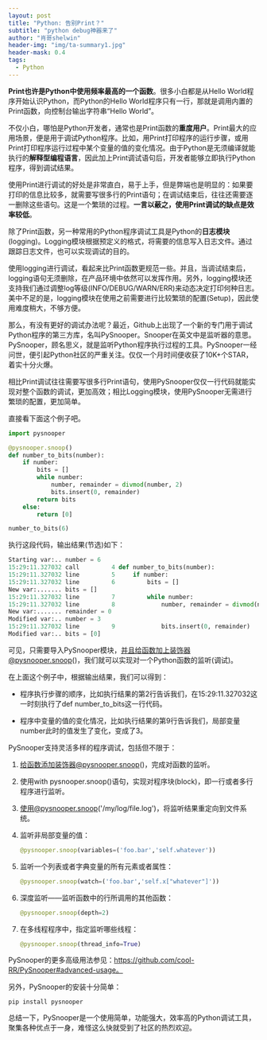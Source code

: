 ```yaml
---
layout: post
title: "Python: 告别Print？"
subtitle: "python debug神器来了"
author: "肖哥shelwin"
header-img: "img/ta-summary1.jpg"
header-mask: 0.4
tags:
  - Python
---
```


**Print也许是Python中使用频率最高的一个函数**。很多小白都是从Hello World程序开始认识Python，而Python的Hello World程序只有一行，那就是调用内置的Print函数，向控制台输出字符串“Hello World”。

不仅小白，哪怕是Python开发者，通常也是Print函数的**重度用户**。Print最大的应用场景，便是用于调试Python程序。比如，用Print打印程序的运行步骤，或用Print打印程序运行过程中某个变量的值的变化情况。由于Python是无须编译就能执行的**解释型编程语言**，因此加上Print调试语句后，开发者能够立即执行Python程序，得到调试结果。

使用Print进行调试的好处是非常直白，易于上手，但是弊端也是明显的：如果要打印的信息比较多，就需要写很多行的Print语句；在调试结束后，往往还需要逐一删除这些语句。这是一个繁琐的过程。**一言以蔽之，使用Print调试的缺点是效率较低**。

除了Print函数，另一种常用的Python程序调试工具是Python的**日志模块**(logging)。Logging模块根据预定义的格式，将需要的信息写入日志文件。通过跟踪日志文件，也可以实现调试的目的。

使用logging进行调试，看起来比Print函数更规范一些。并且，当调试结束后，logging语句无须删除，在产品环境中依然可以发挥作用。另外，logging模块还支持我们通过调整log等级(INFO/DEBUG/WARN/ERR)来动态决定打印何种日志。美中不足的是，logging模块在使用之前需要进行比较繁琐的配置(Setup)，因此使用难度稍大，不够方便。

那么，有没有更好的调试办法呢？最近，Github上出现了一个新的专门用于调试Python程序的第三方库，名叫PySnooper。Snooper在英文中是监听器的意思。PySnooper，顾名思义，就是监听Python程序执行过程的工具。PySnooper一经问世，便引起Python社区的严重关注。仅仅一个月时间便收获了10K+个STAR，着实十分火爆。

相比Print调试往往需要写很多行Print语句，使用PySnooper仅仅一行代码就能实现对整个函数的调试，更加高效；相比Logging模块，使用PySnooper无需进行繁琐的配置，更加简单。

直接看下面这个例子吧。

```python
import pysnooper

@pysnooper.snoop()
def number_to_bits(number):
    if number:
        bits = []
        while number:
            number, remainder = divmod(number, 2)
            bits.insert(0, remainder)
        return bits
    else:
        return [0]

number_to_bits(6)
```

执行这段代码，输出结果(节选)如下：
```python
Starting var:.. number = 6
15:29:11.327032 call         4 def number_to_bits(number):
15:29:11.327032 line         5     if number:
15:29:11.327032 line         6         bits = []
New var:....... bits = []
15:29:11.327032 line         7         while number:
15:29:11.327032 line         8             number, remainder = divmod(number, 2)
New var:....... remainder = 0
Modified var:.. number = 3
15:29:11.327032 line         9             bits.insert(0, remainder)
Modified var:.. bits = [0]
```

可见，只需要导入PySnooper模块，并且给函数加上装饰器@pysnooper.snoop()，我们就可以实现对一个Python函数的监听(调试)。

在上面这个例子中，根据输出结果，我们可以得到：

- 程序执行步骤的顺序，比如执行结果的第2行告诉我们，在15:29:11.327032这一时刻执行了def number_to_bits这一行代码。

- 程序中变量的值的变化情况，比如执行结果的第9行告诉我们，局部变量number此时的值发生了变化，变成了3。

PySnooper支持灵活多样的程序调试，包括但不限于：

1. 给函数添加装饰器@pysnooper.snoop()，完成对函数的监听。

2. 使用with pysnooper.snoop()语句，实现对程序块(block)，即一行或者多行程序进行监听。

3. 使用@pysnooper.snoop('/my/log/file.log')，将监听结果重定向到文件系统。

4. 监听非局部变量的值：
    ```python
    @pysnooper.snoop(variables=('foo.bar','self.whatever'))
    ```
5. 监听一个列表或者字典变量的所有元素或者属性：
    ```python
    @pysnooper.snoop(watch=('foo.bar','self.x["whatever"]'))
    ```
6. 深度监听——监听函数中的行所调用的其他函数：
    ```python
    @pysnooper.snoop(depth=2)
    ```
7. 在多线程程序中，指定监听哪些线程：
    ```python
    @pysnooper.snoop(thread_info=True)
    ```
PySnooper的更多高级用法参见：https://github.com/cool-RR/PySnooper#advanced-usage。

另外，PySnooper的安装十分简单：
```shell
pip install pysnooper
```

总结一下，PySnooper是一个使用简单，功能强大，效率高的Python调试工具，聚集各种优点于一身，难怪这么快就受到了社区的热烈欢迎。
